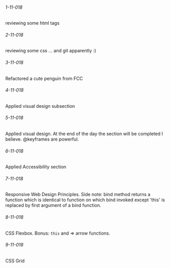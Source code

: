###### 1-11-018
reviewing some html tags
###### 2-11-018
reviewing some css ... and git apparently :)
###### 3-11-018
Refactored a cute penguin from FCC
###### 4-11-018
Applied visual design subsection
###### 5-11-018
Applied visual design. At the end of the day the section will be completed
I believe. @keyframes are powerful.
###### 6-11-018
Applied Accessibility section
###### 7-11-018
Responsive Web Design Principles. Side note: bind method returns a function which is identical to function on which bind invoked except 'this' is replaced by first argument of a bind function.
###### 8-11-018
CSS Flexbox. Bonus: `this` and => arrow functions.
###### 9-11-018
CSS Grid
